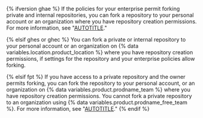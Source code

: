 {% ifversion ghae %}
If the policies for your enterprise permit forking private and internal repositories, you can fork a repository to your personal account or an organization where you have repository creation permissions. For more information, see "[AUTOTITLE](/organizations/managing-peoples-access-to-your-organization-with-roles/roles-in-an-organization)."

{% elsif ghes or ghec %}
You can fork a private or internal repository to your personal account or an organization on {% data variables.location.product_location %} where you have repository creation permissions, if settings for the repository and your enterprise policies allow forking.

{% elsif fpt %}
If you have access to a private repository and the owner permits forking, you can fork the repository to your personal account, or an organization on {% data variables.product.prodname_team %} where you have repository creation permissions. You cannot fork a private repository to an organization using {% data variables.product.prodname_free_team %}. For more information, see "[AUTOTITLE](/get-started/learning-about-github/githubs-products)."
{% endif %}
